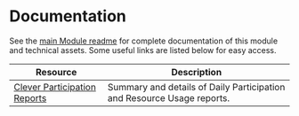 # Documentation

See the [main Module readme](https://github.com/microsoft/OpenEduAnalytics/tree/main/oea/modules/module_catalog/Clever) for complete documentation of this module and technical assets. Some useful links are listed below for easy access.

| Resource | Description |
| --- | --- |
| [Clever Participation Reports](https://support.clever.com/hc/s/articles/360049642311) | Summary and details of Daily Participation and Resource Usage reports. |

